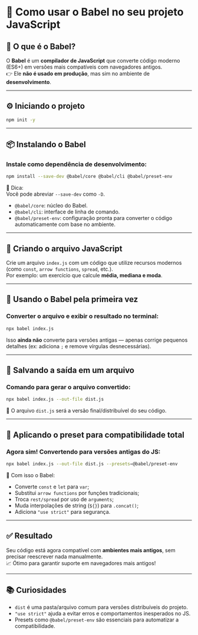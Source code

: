 # 🚀 Como usar o Babel no seu projeto JavaScript

## 🧠 O que é o Babel?

O **Babel** é um **compilador de JavaScript** que converte código moderno (ES6+) em versões mais compatíveis com navegadores antigos.  
👉 Ele **não é usado em produção**, mas sim no ambiente de **desenvolvimento**.

---

## ⚙️ Iniciando o projeto

```bash
npm init -y
```

---

## 📦 Instalando o Babel

### Instale como dependência de desenvolvimento:

```bash
npm install --save-dev @babel/core @babel/cli @babel/preset-env
```

📝 Dica:  
Você pode abreviar `--save-dev` como `-D`.

- `@babel/core`: núcleo do Babel.
- `@babel/cli`: interface de linha de comando.
- `@babel/preset-env`: configuração pronta para converter o código automaticamente com base no ambiente.

---

## 📝 Criando o arquivo JavaScript

Crie um arquivo `index.js` com um código que utilize recursos modernos (como `const`, `arrow functions`, `spread`, etc.).  
Por exemplo: um exercício que calcule **média, mediana e moda**.

---

## 🔧 Usando o Babel pela primeira vez

### Converter o arquivo e exibir o resultado no terminal:

```bash
npx babel index.js
```

Isso **ainda não** converte para versões antigas — apenas corrige pequenos detalhes (ex: adiciona `;` e remove vírgulas desnecessárias).

---

## 📁 Salvando a saída em um arquivo

### Comando para gerar o arquivo convertido:

```bash
npx babel index.js --out-file dist.js
```

📂 O arquivo `dist.js` será a versão final/distribuível do seu código.

---

## 🔄 Aplicando o preset para compatibilidade total

### Agora sim! Convertendo para versões antigas do JS:

```bash
npx babel index.js --out-file dist.js --presets=@babel/preset-env
```

🔄 Com isso o Babel:
- Converte `const` e `let` para `var`;
- Substitui `arrow functions` por funções tradicionais;
- Troca `rest/spread` por uso de `arguments`;
- Muda interpolações de string (`${}`) para `.concat()`;
- Adiciona `"use strict"` para segurança.

---

## ✅ Resultado

Seu código está agora compatível com **ambientes mais antigos**, sem precisar reescrever nada manualmente.  
📈 Ótimo para garantir suporte em navegadores mais antigos!

---

## 📚 Curiosidades

- `dist` é uma pasta/arquivo comum para versões distribuíveis do projeto.
- `"use strict"` ajuda a evitar erros e comportamentos inesperados no JS.
- Presets como `@babel/preset-env` são essenciais para automatizar a compatibilidade.
